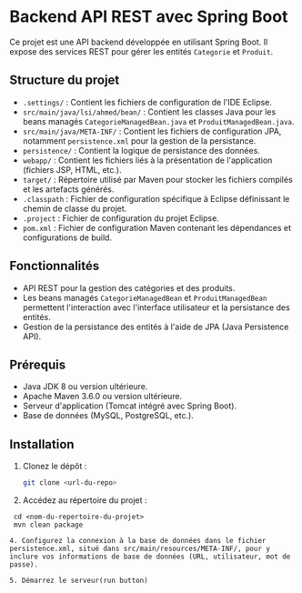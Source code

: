 # Backend API REST avec Spring Boot

Ce projet est une API backend développée en utilisant Spring Boot. Il expose des services REST pour gérer les entités `Categorie` et `Produit`.

## Structure du projet

- `.settings/` : Contient les fichiers de configuration de l'IDE Eclipse.
- `src/main/java/lsi/ahmed/bean/` : Contient les classes Java pour les beans managés `CategorieManagedBean.java` et `ProduitManagedBean.java`.
- `src/main/java/META-INF/` : Contient les fichiers de configuration JPA, notamment `persistence.xml` pour la gestion de la persistance.
- `persistence/` : Contient la logique de persistance des données.
- `webapp/` : Contient les fichiers liés à la présentation de l'application (fichiers JSP, HTML, etc.).
- `target/` : Répertoire utilisé par Maven pour stocker les fichiers compilés et les artefacts générés.
- `.classpath` : Fichier de configuration spécifique à Eclipse définissant le chemin de classe du projet.
- `.project` : Fichier de configuration du projet Eclipse.
- `pom.xml` : Fichier de configuration Maven contenant les dépendances et configurations de build.

## Fonctionnalités

- API REST pour la gestion des catégories et des produits.
- Les beans managés `CategorieManagedBean` et `ProduitManagedBean` permettent l'interaction avec l'interface utilisateur et la persistance des entités.
- Gestion de la persistance des entités à l'aide de JPA (Java Persistence API).

## Prérequis

- Java JDK 8 ou version ultérieure.
- Apache Maven 3.6.0 ou version ultérieure.
- Serveur d'application (Tomcat intégré avec Spring Boot).
- Base de données (MySQL, PostgreSQL, etc.).

## Installation

1. Clonez le dépôt :

   ```bash
   git clone <url-du-repo>
2. Accédez au répertoire du projet :
  
  ```
   cd <nom-du-repertoire-du-projet>
   mvn clean package

4. Configurez la connexion à la base de données dans le fichier persistence.xml, situé dans src/main/resources/META-INF/, pour y inclure vos informations de base de données (URL, utilisateur, mot de passe).

5. Démarrez le serveur(run button)
